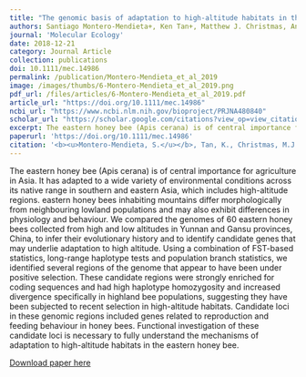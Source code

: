```yaml
---
title: "The genomic basis of adaptation to high-altitude habitats in the eastern honey bee (Apis cerana)"
authors: Santiago Montero-Mendieta+, Ken Tan+, Matthew J. Christmas, Anna Olsson, Carles Vilà, Andreas Wallberg, Matthew T. Webster
journal: 'Molecular Ecology'
date: 2018-12-21
category: Journal Article
collection: publications
doi: 10.1111/mec.14986
permalink: /publication/Montero-Mendieta_et_al_2019
image: /images/thumbs/6-Montero-Mendieta_et_al_2019.png
pdf_url: /files/articles/6-Montero-Mendieta_et_al_2019.pdf
article_url: "https://doi.org/10.1111/mec.14986"
ncbi_url: "https://www.ncbi.nlm.nih.gov/bioproject/PRJNA480840"
scholar_url: "https://scholar.google.com/citations?view_op=view_citation&hl=en&user=kecK5aoAAAAJ&citation_for_view=kecK5aoAAAAJ:Tyk-4Ss8FVUC"
excerpt: The eastern honey bee (Apis cerana) is of central importance for agriculture in Asia. It has adapted to a wide variety of environmental conditions across its native range in southern and eastern Asia, which includes high-altitude regions. eastern honey bees inhabiting mountains differ morphologically from neighbouring lowland populations and may also exhibit differences in physiology and behaviour. We compared the genomes of 60 eastern honey bees collected from high and low altitudes in  ...
paperurl: 'https://doi.org/10.1111/mec.14986'
citation: '<b><u>Montero-Mendieta, S.</u></b>, Tan, K., Christmas, M.J., Olsson, A., Vilà, C., Wallberg, A., Webster, M.T. (2019). The genomic basis of adaptation to high-altitude habitats in the Eastern honey bee (Apis cerana). <i>Molecular Ecology</i>, 28: 746–760'
---
```

The eastern honey bee (Apis cerana) is of central importance for agriculture in Asia. It has adapted to a wide variety of environmental conditions across its native range in southern and eastern Asia, which includes high-altitude regions. eastern honey bees inhabiting mountains differ morphologically from neighbouring lowland populations and may also exhibit differences in physiology and behaviour. We compared the genomes of 60 eastern honey bees collected from high and low altitudes in Yunnan and Gansu provinces, China, to infer their evolutionary history and to identify candidate genes that may underlie adaptation to high altitude. Using a combination of FST-based statistics, long-range haplotype tests and population branch statistics, we identified several regions of the genome that appear to have been under positive selection. These candidate regions were strongly enriched for coding sequences and had high haplotype homozygosity and increased divergence specifically in highland bee populations, suggesting they have been subjected to recent selection in high-altitude habitats. Candidate loci in these genomic regions included genes related to reproduction and feeding behaviour in honey bees. Functional investigation of these candidate loci is necessary to fully understand the mechanisms of adaptation to high-altitude habitats in the eastern honey bee.

[Download paper here](https://santiagomonteromendieta.github.io/files/Montero-Mendieta_et_al_2019.pdf)
